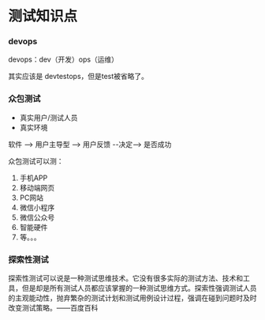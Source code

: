 # 测试知识点

### devops

devops：dev（开发）ops（运维）

其实应该是 devtestops，但是test被省略了。

### 众包测试
* 真实用户/测试人员
* 真实环境

软件 --> 用户主导型 --> 用户反馈 --决定--> 是否成功

众包测试可以测：
1. 手机APP
2. 移动端网页
3. PC网站
4. 微信小程序
5. 微信公众号
6. 智能硬件
7. 等。。。

### 探索性测试
探索性测试可以说是一种测试思维技术。它没有很多实际的测试方法、技术和工具，但是却是所有测试人员都应该掌握的一种测试思维方式。探索性强调测试人员的主观能动性，抛弃繁杂的测试计划和测试用例设计过程，强调在碰到问题时及时改变测试策略。——百度百科

